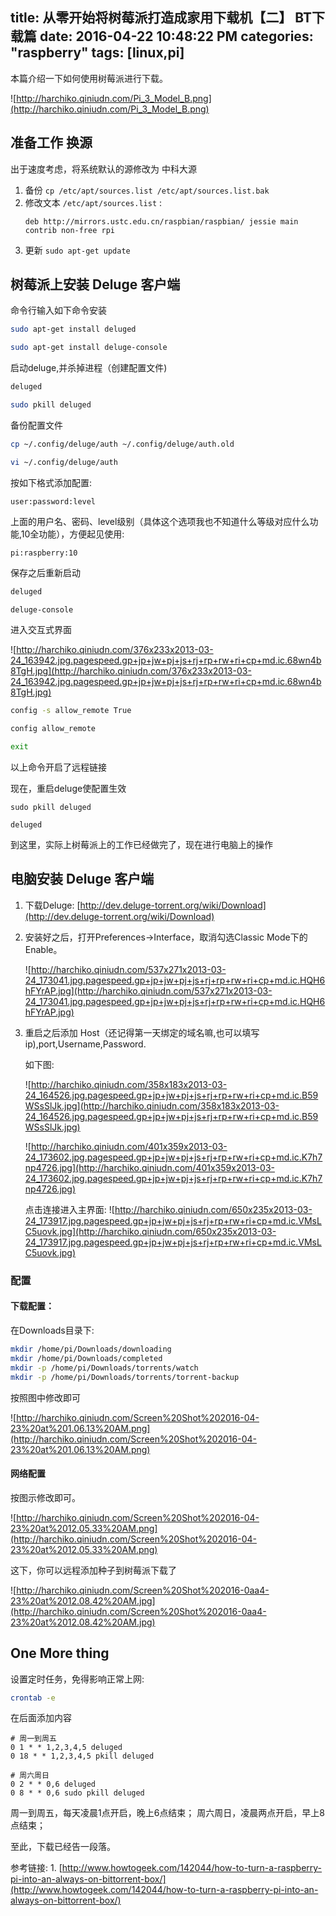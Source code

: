 title: 从零开始将树莓派打造成家用下载机【二】 BT下载篇
date: 2016-04-22 10:48:22 PM
categories: "raspberry"
tags: [linux,pi]
---
本篇介绍一下如何使用树莓派进行下载。
<!--more-->

![http://harchiko.qiniudn.com/Pi_3_Model_B.png](http://harchiko.qiniudn.com/Pi_3_Model_B.png)

## 准备工作 换源

出于速度考虑，将系统默认的源修改为 中科大源

1. 备份 `cp /etc/apt/sources.list /etc/apt/sources.list.bak`
2. 修改文本 `/etc/apt/sources.list` :
    ```
    deb http://mirrors.ustc.edu.cn/raspbian/raspbian/ jessie main contrib non-free rpi
    ```
3. 更新 `sudo apt-get update`

## 树莓派上安装 Deluge 客户端

命令行输入如下命令安装

```bash
sudo apt-get install deluged

sudo apt-get install deluge-console
```

启动deluge,并杀掉进程（创建配置文件)

```bash
deluged

sudo pkill deluged
```

备份配置文件
```bash
cp ~/.config/deluge/auth ~/.config/deluge/auth.old

vi ~/.config/deluge/auth
```

按如下格式添加配置:

```
user:password:level
```

上面的用户名、密码、level级别（具体这个选项我也不知道什么等级对应什么功能,10全功能），方便起见使用:

```
pi:raspberry:10
```

保存之后重新启动

```bash
deluged

deluge-console
```
进入交互式界面

![http://harchiko.qiniudn.com/376x233x2013-03-24_163942.jpg.pagespeed.gp+jp+jw+pj+js+rj+rp+rw+ri+cp+md.ic.68wn4b8TgH.jpg](http://harchiko.qiniudn.com/376x233x2013-03-24_163942.jpg.pagespeed.gp+jp+jw+pj+js+rj+rp+rw+ri+cp+md.ic.68wn4b8TgH.jpg)

```bash
config -s allow_remote True

config allow_remote

exit
```

以上命令开启了远程链接

现在，重启deluge使配置生效

```
sudo pkill deluged

deluged
```

到这里，实际上树莓派上的工作已经做完了，现在进行电脑上的操作

## 电脑安装 Deluge 客户端

1. 下载Deluge: [http://dev.deluge-torrent.org/wiki/Download](http://dev.deluge-torrent.org/wiki/Download)

2. 安装好之后，打开Preferences->Interface，取消勾选Classic Mode下的 Enable。

    ![http://harchiko.qiniudn.com/537x271x2013-03-24_173041.jpg.pagespeed.gp+jp+jw+pj+js+rj+rp+rw+ri+cp+md.ic.HQH6hFYrAP.jpg](http://harchiko.qiniudn.com/537x271x2013-03-24_173041.jpg.pagespeed.gp+jp+jw+pj+js+rj+rp+rw+ri+cp+md.ic.HQH6hFYrAP.jpg)
3. 重启之后添加 Host（还记得第一天绑定的域名嘛,也可以填写ip),port,Username,Password.

    如下图: 

    ![http://harchiko.qiniudn.com/358x183x2013-03-24_164526.jpg.pagespeed.gp+jp+jw+pj+js+rj+rp+rw+ri+cp+md.ic.B59WSsSlJk.jpg](http://harchiko.qiniudn.com/358x183x2013-03-24_164526.jpg.pagespeed.gp+jp+jw+pj+js+rj+rp+rw+ri+cp+md.ic.B59WSsSlJk.jpg)

    ![http://harchiko.qiniudn.com/401x359x2013-03-24_173602.jpg.pagespeed.gp+jp+jw+pj+js+rj+rp+rw+ri+cp+md.ic.K7h7np4726.jpg](http://harchiko.qiniudn.com/401x359x2013-03-24_173602.jpg.pagespeed.gp+jp+jw+pj+js+rj+rp+rw+ri+cp+md.ic.K7h7np4726.jpg)

    点击连接进入主界面:
    ![http://harchiko.qiniudn.com/650x235x2013-03-24_173917.jpg.pagespeed.gp+jp+jw+pj+js+rj+rp+rw+ri+cp+md.ic.VMsLC5uovk.jpg](http://harchiko.qiniudn.com/650x235x2013-03-24_173917.jpg.pagespeed.gp+jp+jw+pj+js+rj+rp+rw+ri+cp+md.ic.VMsLC5uovk.jpg)

### 配置

#### 下载配置：

在Downloads目录下:

```bash
mkdir /home/pi/Downloads/downloading
mkdir /home/pi/Downloads/completed
mkdir -p /home/pi/Downloads/torrents/watch
mkdir -p /home/pi/Downloads/torrents/torrent-backup
```

按照图中修改即可

![http://harchiko.qiniudn.com/Screen%20Shot%202016-04-23%20at%201.06.13%20AM.png](http://harchiko.qiniudn.com/Screen%20Shot%202016-04-23%20at%201.06.13%20AM.png)

#### 网络配置
按图示修改即可。

![http://harchiko.qiniudn.com/Screen%20Shot%202016-04-23%20at%2012.05.33%20AM.png](http://harchiko.qiniudn.com/Screen%20Shot%202016-04-23%20at%2012.05.33%20AM.png)

这下，你可以远程添加种子到树莓派下载了

![http://harchiko.qiniudn.com/Screen%20Shot%202016-0aa4-23%20at%2012.08.42%20AM.jpg](http://harchiko.qiniudn.com/Screen%20Shot%202016-0aa4-23%20at%2012.08.42%20AM.jpg)

## One More thing

设置定时任务，免得影响正常上网:

```bash
crontab -e
```
在后面添加内容
```
# 周一到周五
0 1 * * 1,2,3,4,5 deluged
0 18 * * 1,2,3,4,5 pkill deluged 

# 周六周日
0 2 * * 0,6 deluged 
0 8 * * 0,6 sudo pkill deluged 
```
周一到周五，每天凌晨1点开启，晚上6点结束；
周六周日，凌晨两点开启，早上8点结束；

至此，下载已经告一段落。

参考链接: 1. [http://www.howtogeek.com/142044/how-to-turn-a-raspberry-pi-into-an-always-on-bittorrent-box/](http://www.howtogeek.com/142044/how-to-turn-a-raspberry-pi-into-an-always-on-bittorrent-box/)
